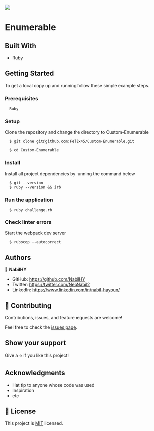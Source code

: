 ![](https://img.shields.io/badge/Microverse-blueviolet)

# Enumerable


## Built With

- Ruby


## Getting Started

To get a local copy up and running follow these simple example steps.

### Prerequisites
```
  Ruby 

```
### Setup
Clone the repository and change the directory to Custom-Enumerable

``` 
  $ git clone git@github.com:Felix45/Custom-Enumerable.git

  $ cd Custom-Enumerable

```

### Install
Install all project dependencies by running the command below
 
``` 
  $ git --version
  $ ruby --version && irb
```

### Run the application
```
  $ ruby challenge.rb
```
### Check linter errors
Start the webpack dev server
``` 
  $ rubocop --autocorrect
```


## Authors

👤 **NabilHY**

- GitHub: https://github.com/NabilHY
- Twitter: https://twitter.com/NeoNabil2
- LinkedIn: https://www.linkedin.com/in/nabil-hayoun/


## 🤝 Contributing

Contributions, issues, and feature requests are welcome!

Feel free to check the [issues page](../../issues/).

## Show your support

Give a ⭐️ if you like this project!

## Acknowledgments

- Hat tip to anyone whose code was used
- Inspiration
- etc

## 📝 License

This project is [MIT](./MIT.md) licensed.
